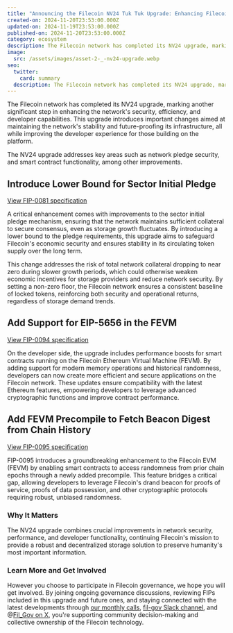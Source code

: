 ```yaml
---
title: "Announcing the Filecoin NV24 Tuk Tuk Upgrade: Enhancing Filecoin's Efficiency"
created-on: 2024-11-20T23:53:00.000Z
updated-on: 2024-11-19T23:53:00.000Z
published-on: 2024-11-20T23:53:00.000Z
category: ecosystem
description: The Filecoin network has completed its NV24 upgrade, marking another significant step in enhancing the network's security, efficiency, and developer capabilities.
image:
  src: /assets/images/asset-2-_-nv24-upgrade.webp
seo:
  twitter:
    card: summary
  description: The Filecoin network has completed its NV24 upgrade, marking another significant step in enhancing the network's security, efficiency, and developer capabilities.
---
```


The Filecoin network has completed its NV24 upgrade, marking another significant step in enhancing the network's security, efficiency, and developer capabilities. This upgrade introduces important changes aimed at maintaining the network's stability and future-proofing its infrastructure, all while improving the developer experience for those building on the platform.

The NV24 upgrade addresses key areas such as network pledge security, and smart contract functionality, among other improvements.

## Introduce Lower Bound for Sector Initial Pledge

[View FIP-0081 specification](https://github.com/filecoin-project/FIPs/blob/master/FIPS/fip-0081.md)

A critical enhancement comes with improvements to the sector initial pledge mechanism, ensuring that the network maintains sufficient collateral to secure consensus, even as storage growth fluctuates. By introducing a lower bound to the pledge requirements, this upgrade aims to safeguard Filecoin's economic security and ensures stability in its circulating token supply over the long term.

This change addresses the risk of total network collateral dropping to near zero during slower growth periods, which could otherwise weaken economic incentives for storage providers and reduce network security. By setting a non-zero floor, the Filecoin network ensures a consistent baseline of locked tokens, reinforcing both security and operational returns, regardless of storage demand trends.

## Add Support for EIP-5656 in the FEVM

[View FIP-0094 specification](https://github.com/filecoin-project/FIPs/blob/master/FIPS/fip-0094.md)

On the developer side, the upgrade includes performance boosts for smart contracts running on the Filecoin Ethereum Virtual Machine (FEVM). By adding support for modern memory operations and historical randomness, developers can now create more efficient and secure applications on the Filecoin network. These updates ensure compatibility with the latest Ethereum features, empowering developers to leverage advanced cryptographic functions and improve contract performance.

## Add FEVM Precompile to Fetch Beacon Digest from Chain History

[View FIP-0095 specification](https://github.com/filecoin-project/FIPs/blob/master/FIPS/fip-0095.md)

FIP-0095 introduces a groundbreaking enhancement to the Filecoin EVM (FEVM) by enabling smart contracts to access randomness from prior chain epochs through a newly added precompile. This feature bridges a critical gap, allowing developers to leverage Filecoin's drand beacon for proofs of service, proofs of data possession, and other cryptographic protocols requiring robust, unbiased randomness.

### Why It Matters

The NV24 upgrade combines crucial improvements in network security, performance, and developer functionality, continuing Filecoin's mission to provide a robust and decentralized storage solution to preserve humanity's most important information.

### Learn More and Get Involved

However you choose to participate in Filecoin governance, we hope you will get involved. By joining ongoing governance discussions, reviewing FIPs included in this upgrade and future ones, and staying connected with the latest developments through [our monthly calls](https://calendar.google.com/calendar/embed?src=c_909343f97c15e8f23dda6e2612e62fcdee14bceabd8869abe4a52d793bf42b98%40group.calendar.google.com&ctz=America%2FToronto), [fil-gov Slack channel](https://filecoinproject.slack.com/archives/C0535S9TUUF), and @[Fil_Gov on X](https://x.com/fil_gov), you're supporting community decision-making and collective ownership of the Filecoin technology.
